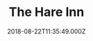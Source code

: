 ---
date: 2018-08-22T11:35:49.000Z
title: The Hare Inn
latitude: 52.08837753438024
longitude: 0.7244541599366541
url: http://www.hareinn.com
category: checkin
---